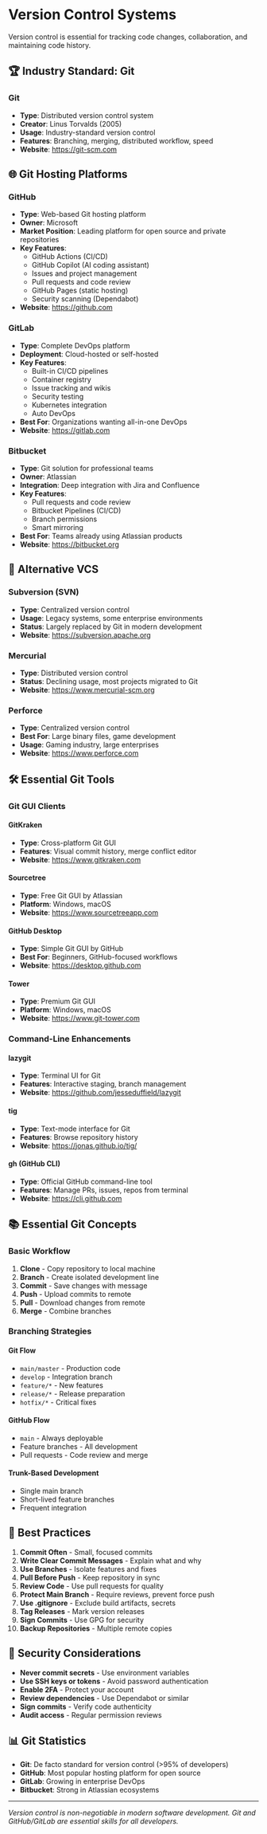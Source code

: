 # Version Control Systems

Version control is essential for tracking code changes, collaboration, and maintaining code history.

## 🏆 Industry Standard: Git

### Git
- **Type**: Distributed version control system
- **Creator**: Linus Torvalds (2005)
- **Usage**: Industry-standard version control
- **Features**: Branching, merging, distributed workflow, speed
- **Website**: https://git-scm.com

## 🌐 Git Hosting Platforms

### GitHub
- **Type**: Web-based Git hosting platform
- **Owner**: Microsoft
- **Market Position**: Leading platform for open source and private repositories
- **Key Features**:
  - GitHub Actions (CI/CD)
  - GitHub Copilot (AI coding assistant)
  - Issues and project management
  - Pull requests and code review
  - GitHub Pages (static hosting)
  - Security scanning (Dependabot)
- **Website**: https://github.com

### GitLab
- **Type**: Complete DevOps platform
- **Deployment**: Cloud-hosted or self-hosted
- **Key Features**:
  - Built-in CI/CD pipelines
  - Container registry
  - Issue tracking and wikis
  - Security testing
  - Kubernetes integration
  - Auto DevOps
- **Best For**: Organizations wanting all-in-one DevOps
- **Website**: https://gitlab.com

### Bitbucket
- **Type**: Git solution for professional teams
- **Owner**: Atlassian
- **Integration**: Deep integration with Jira and Confluence
- **Key Features**:
  - Pull requests and code review
  - Bitbucket Pipelines (CI/CD)
  - Branch permissions
  - Smart mirroring
- **Best For**: Teams already using Atlassian products
- **Website**: https://bitbucket.org

## 🔄 Alternative VCS

### Subversion (SVN)
- **Type**: Centralized version control
- **Usage**: Legacy systems, some enterprise environments
- **Status**: Largely replaced by Git in modern development
- **Website**: https://subversion.apache.org

### Mercurial
- **Type**: Distributed version control
- **Status**: Declining usage, most projects migrated to Git
- **Website**: https://www.mercurial-scm.org

### Perforce
- **Type**: Centralized version control
- **Best For**: Large binary files, game development
- **Usage**: Gaming industry, large enterprises
- **Website**: https://www.perforce.com

## 🛠️ Essential Git Tools

### Git GUI Clients

#### GitKraken
- **Type**: Cross-platform Git GUI
- **Features**: Visual commit history, merge conflict editor
- **Website**: https://www.gitkraken.com

#### Sourcetree
- **Type**: Free Git GUI by Atlassian
- **Platform**: Windows, macOS
- **Website**: https://www.sourcetreeapp.com

#### GitHub Desktop
- **Type**: Simple Git GUI by GitHub
- **Best For**: Beginners, GitHub-focused workflows
- **Website**: https://desktop.github.com

#### Tower
- **Type**: Premium Git GUI
- **Platform**: Windows, macOS
- **Website**: https://www.git-tower.com

### Command-Line Enhancements

#### lazygit
- **Type**: Terminal UI for Git
- **Features**: Interactive staging, branch management
- **Website**: https://github.com/jesseduffield/lazygit

#### tig
- **Type**: Text-mode interface for Git
- **Features**: Browse repository history
- **Website**: https://jonas.github.io/tig/

#### gh (GitHub CLI)
- **Type**: Official GitHub command-line tool
- **Features**: Manage PRs, issues, repos from terminal
- **Website**: https://cli.github.com

## 📚 Essential Git Concepts

### Basic Workflow
1. **Clone** - Copy repository to local machine
2. **Branch** - Create isolated development line
3. **Commit** - Save changes with message
4. **Push** - Upload commits to remote
5. **Pull** - Download changes from remote
6. **Merge** - Combine branches

### Branching Strategies

#### Git Flow
- `main/master` - Production code
- `develop` - Integration branch
- `feature/*` - New features
- `release/*` - Release preparation
- `hotfix/*` - Critical fixes

#### GitHub Flow
- `main` - Always deployable
- Feature branches - All development
- Pull requests - Code review and merge

#### Trunk-Based Development
- Single main branch
- Short-lived feature branches
- Frequent integration

## 🎯 Best Practices

1. **Commit Often** - Small, focused commits
2. **Write Clear Commit Messages** - Explain what and why
3. **Use Branches** - Isolate features and fixes
4. **Pull Before Push** - Keep repository in sync
5. **Review Code** - Use pull requests for quality
6. **Protect Main Branch** - Require reviews, prevent force push
7. **Use .gitignore** - Exclude build artifacts, secrets
8. **Tag Releases** - Mark version releases
9. **Sign Commits** - Use GPG for security
10. **Backup Repositories** - Multiple remote copies

## 🔐 Security Considerations

- **Never commit secrets** - Use environment variables
- **Use SSH keys or tokens** - Avoid password authentication
- **Enable 2FA** - Protect your account
- **Review dependencies** - Use Dependabot or similar
- **Sign commits** - Verify code authenticity
- **Audit access** - Regular permission reviews

## 📊 Git Statistics

- **Git**: De facto standard for version control (>95% of developers)
- **GitHub**: Most popular hosting platform for open source
- **GitLab**: Growing in enterprise DevOps
- **Bitbucket**: Strong in Atlassian ecosystems

---

*Version control is non-negotiable in modern software development. Git and GitHub/GitLab are essential skills for all developers.*